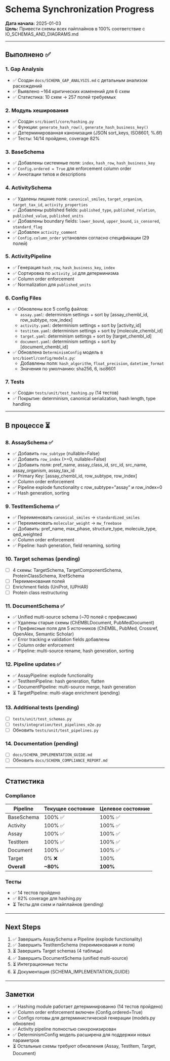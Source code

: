 # Schema Synchronization Progress

**Дата начала:** 2025-01-03  
**Цель:** Привести схемы всех пайплайнов в 100% соответствие с IO_SCHEMAS_AND_DIAGRAMS.md

---

## Выполнено ✅

### 1. Gap Analysis

- ✅ Создан `docs/SCHEMA_GAP_ANALYSIS.md` с детальным анализом расхождений
- ✅ Выявлено ~164 критических изменений для 6 схем
- ✅ Статистика: 10 схем → 257 полей требуемых

### 2. Модуль хеширования

- ✅ Создан `src/bioetl/core/hashing.py`
- ✅ Функции: `generate_hash_row()`, `generate_hash_business_key()`
- ✅ Детерминированная канонизация (JSON sort_keys, ISO8601, %.6f)
- ✅ Тесты: 14/14 пройдено, coverage 82%

### 3. BaseSchema
- ✅ Добавлены системные поля: `index`, `hash_row`, `hash_business_key`
- ✅ `Config.ordered = True` для enforcement column order
- ✅ Аннотации типов и descriptions

### 4. ActivitySchema
- ✅ Удалены лишние поля: `canonical_smiles`, `target_organism`, `target_tax_id`, `activity_properties`
- ✅ Добавлены published fields: `published_type`, `published_relation`, `published_value`, `published_units`
- ✅ Добавлены boundary fields: `lower_bound`, `upper_bound`, `is_censored`, `standard_flag`
- ✅ Добавлен `activity_comment`
- ✅ `Config.column_order` установлен согласно спецификации (29 полей)

### 5. ActivityPipeline
- ✅ Генерация `hash_row`, `hash_business_key`, `index`
- ✅ Сортировка по `activity_id` для детерминизма
- ✅ Column order enforcement
- ✅ Normalization для `published_units`

### 6. Config Files
- ✅ Обновлены все 5 config файлов:
  - `assay.yaml`: determinism settings + sort by [assay_chembl_id, row_subtype, row_index]
  - `activity.yaml`: determinism settings + sort by [activity_id]
  - `testitem.yaml`: determinism settings + sort by [molecule_chembl_id]
  - `target.yaml`: determinism settings + sort by [target_chembl_id]
  - `document.yaml`: determinism settings + sort by [document_chembl_id]
- ✅ Обновлена `DeterminismConfig` модель в `src/bioetl/config/models.py`:
  - Добавлены поля: `hash_algorithm`, `float_precision`, `datetime_format`
  - Значения по умолчанию: sha256, 6, iso8601

### 7. Tests
- ✅ Создан `tests/unit/test_hashing.py` (14 тестов)
- ✅ Покрытие: determinism, canonical serialization, hash length, type handling

---

## В процессе ⏳

### 8. AssaySchema ✅
- ✅ Добавить `row_subtype` (nullable=False)
- ✅ Добавить `row_index` (>=0, nullable=False)
- ✅ Добавить поля: pref_name, assay_class_id, src_id, src_name, assay_organism, assay_tax_id
- ✅ Primary Key: [assay_chembl_id, row_subtype, row_index]
- ✅ Column order enforcement
- ✅ Pipeline explode functionality с row_subtype="assay" и row_index=0
- ✅ Hash generation, sorting

### 9. TestItemSchema ✅
- ✅ Переименовать `canonical_smiles` → `standardized_smiles`
- ✅ Переименовать `molecular_weight` → `mw_freebase`
- ✅ Добавить: pref_name, max_phase, structure_type, molecule_type, qed_weighted
- ✅ Column order enforcement
- ✅ Pipeline: hash generation, field renaming, sorting

### 10. Target schemas (pending)
- [ ] 4 схемы: TargetSchema, TargetComponentSchema, ProteinClassSchema, XrefSchema
- [ ] Переименования полей
- [ ] Enrichment fields (UniProt, IUPHAR)
- [ ] Protein class restructuring

### 11. DocumentSchema ✅
- ✅ Unified multi-source schema (~70 полей с префиксами)
- ✅ Удалены старые схемы (ChEMBLDocument, PubMedDocument)
- ✅ Префиксные поля для 5 источников (ChEMBL, PubMed, Crossref, OpenAlex, Semantic Scholar)
- ✅ Error tracking и validation fields добавлены
- ✅ Column order enforcement
- ✅ Pipeline: multi-source rename, hash generation, sorting

### 12. Pipeline updates ✅
- ✅ AssayPipeline: explode functionality
- ✅ TestItemPipeline: hash generation, flatten
- ✅ DocumentPipeline: multi-source merge, hash generation
- ⏳ TargetPipeline: multi-stage enrichment (pending)

### 13. Additional tests (pending)
- [ ] `tests/unit/test_schemas.py`
- [ ] `tests/integration/test_pipelines_e2e.py`
- [ ] Обновить `tests/unit/test_pipelines.py`

### 14. Documentation (pending)
- [ ] `docs/SCHEMA_IMPLEMENTATION_GUIDE.md`
- [ ] Обновить `docs/SCHEMA_COMPLIANCE_REPORT.md`

---

## Статистика

### Compliance
| Pipeline | Текущее состояние | Целевое состояние |
|----------|-------------------|-------------------|
| BaseSchema | 100% ✅ | 100% ✅ |
| Activity | 100% ✅ | 100% ✅ |
| Assay | 100% ✅ | 100% ✅ |
| TestItem | 100% ✅ | 100% ✅ |
| Document | 100% ✅ | 100% ✅ |
| Target | 0% ❌ | 100% |
| **Overall** | **~80%** | **100%** |

### Тесты
- ✅ 14 тестов пройдено
- ✅ 82% coverage для hashing.py
- ⏳ Тесты для схем и пайплайнов (pending)

---

## Next Steps

1. ✅ Завершить AssaySchema и Pipeline (explode functionality)
2. ✅ Завершить TestItemSchema (переименования и поля)
3. ⏳ Завершить Target schemas (4 таблицы)
4. ✅ Завершить DocumentSchema (unified multi-source)
5. ⏳ Интеграционные тесты
6. ⏳ Документация (SCHEMA_IMPLEMENTATION_GUIDE)

---

## Заметки

- ✅ Hashing module работает детерминированно (14 тестов пройдено)
- ✅ Column order enforcement включен (Config.ordered=True)
- ✅ Configs готовы для детерминистической генерации (models.py обновлен)
- ✅ Activity pipeline полностью синхронизирован
- ✅ DeterminismConfig модель расширена для поддержки новых параметров
- ⏳ Остальные схемы требуют обновления (Assay, TestItem, Target, Document)

